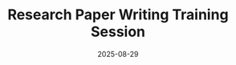 ---
title: "Research Paper Writing Training Session"
date: "2025-08-29"
presenter: "Arnisa Fazla, Nishant Mishra"
layout: page
---